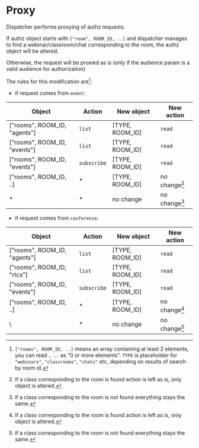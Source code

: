 # Proxy

Dispatcher performs proxying of authz requests.

If authz object starts with `["room", ROOM_ID, ..]` and dispatcher manages to find a webinar/classroom/chat corresponding to the room,
the authz object will be altered.

Otherwise, the request will be proxied as is (only if the audience param is a valid audience for authorization)

The rules for this modification are[^1]:

* if request comes from `event`:

Object                          | Action      | New object      | New action
------------------------------- | ----------- | --------------- | ------------
["rooms", ROOM_ID, "agents"]    | `list`      | [TYPE, ROOM_ID] | `read`
["rooms", ROOM_ID, "events"]    | `list`      | [TYPE, ROOM_ID] | `read`
["rooms", ROOM_ID, "events"]    | `subscribe` | [TYPE, ROOM_ID] | `read`
["rooms", ROOM_ID, ..]          | *           | [TYPE, ROOM_ID] | no change[^2]
\*                              | *           | no change       | no change[^3]

* if request comes from `conference`:

Object                          | Action      | New object      | New action
------------------------------- | ----------- | --------------- | ------------
["rooms", ROOM_ID, "agents"]    | `list`      | [TYPE, ROOM_ID] | `read`
["rooms", ROOM_ID, "rtcs"]      | `list`      | [TYPE, ROOM_ID] | `read`
["rooms", ROOM_ID, "events"]    | `subscribe` | [TYPE, ROOM_ID] | `read`
["rooms", ROOM_ID, ..]          | *           | [TYPE, ROOM_ID] | no change[^2]
\                               | *           | no change       | no change[^3]

[^1]: `["rooms", ROOM_ID, ..]` means an array containing at least 2 elements, you can read `, ..` as "0 or more elements". `TYPE` is placeholder for `"webinars"`, `"classrooms"`, `"chats"` etc, depending on results of search by room id.

[^2]: If a class corresponding to the room is found action is left as is, only object is altered.

[^3]: if a class corresponding to the room is not found everything stays the same.
